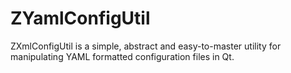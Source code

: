 # ZYamlConfigUtil
ZXmlConfigUtil is a simple, abstract and easy-to-master utility for manipulating YAML formatted configuration files in Qt.
